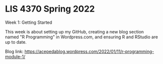 # LIS 4370 Spring 2022

Week 1: Getting Started

This week is about setting up my GitHub, creating a new blog section named "R Programming" in Wordpress.com, and ensuring R and RStudio are up to date.

Blog link: https://acepedablog.wordpress.com/2022/01/11/r-programming-module-1/
